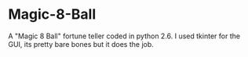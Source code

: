 # Magic-8-Ball

A "Magic 8 Ball" fortune teller coded in python 2.6. I used tkinter for the GUI, its pretty bare bones but it does the job.
